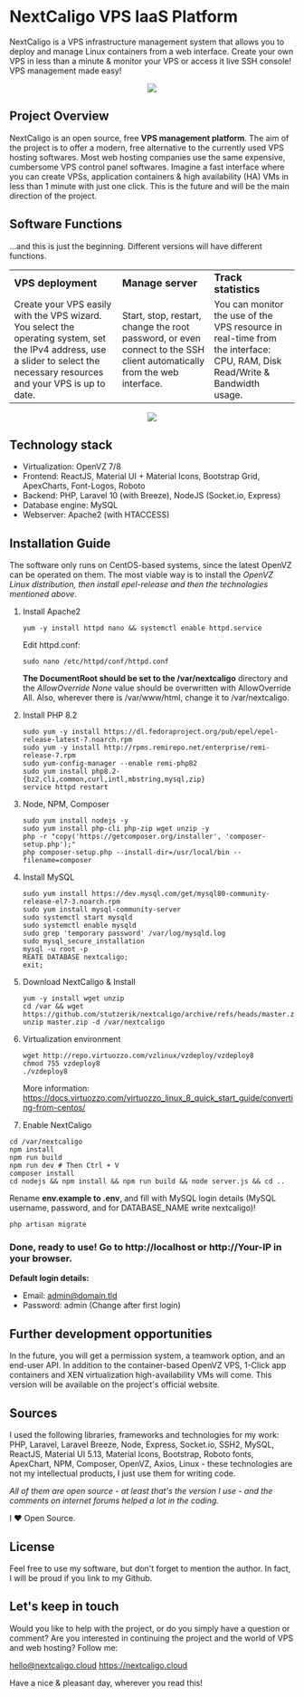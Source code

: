 # NextCaligo VPS IaaS Platform
NextCaligo is a VPS infrastructure management system that allows you to deploy and manage Linux containers from a web interface. Create your own VPS in less than a minute &amp; monitor your VPS or access it live SSH console! VPS management made easy!

<p align="center">
  <img src="http://nextcaligo.cloud/img/nextcaligo-intro.png">
</p>

## Project Overview
NextCaligo is an open source, free <b>VPS management platform</b>. The aim of the project is to offer a modern, free alternative to the currently used VPS hosting softwares. Most web hosting companies use the same expensive, cumbersome VPS control panel softwares. Imagine a fast interface where you can create VPSs, application containers & high availability (HA) VMs in less than 1 minute with just one click. This is the future and will be the main direction of the project.

## Software Functions
...and this is just the beginning. Different versions will have different functions.

<table style="border: 0px !important;">
 <tr style="border: 0px !important;">
    <td><b style="font-size:18px;margin-bottom: 12px">VPS deployment</b></td>
    <td><b style="font-size:18px;margin-bottom: 12px">Manage server</b></td>
    <td><b style="font-size:18px;margin-bottom: 12px">Track statistics</b></td>
 </tr>
 <tr>
    <td>Create your VPS easily with the VPS wizard. You select the operating system, set the IPv4 address, use a slider to select the necessary resources and your VPS is up to date.</td>
    <td>Start, stop, restart, change the root password, or even connect to the SSH client automatically from the web interface.</td>
    <td>You can monitor the use of the VPS resource in real-time from the interface: CPU, RAM, Disk Read/Write & Bandwidth usage.</td>
 </tr>
</table>

<p align="center">
  <img src="http://nextcaligo.cloud/img/nextcaligo-vps-control-panel.png">
</p>

## Technology stack

- Virtualization: OpenVZ 7/8
- Frontend: ReactJS, Material UI + Material Icons, Bootstrap Grid, ApexCharts, Font-Logos, Roboto
- Backend: PHP, Laravel 10 (with Breeze), NodeJS (Socket.io, Express)
- Database engine: MySQL
- Webserver: Apache2 (with HTACCESS)

## Installation Guide

The software only runs on CentOS-based systems, since the latest OpenVZ can be operated on them.
The most viable way is to install the <i>OpenVZ Linux distribution, then install epel-release and then the technologies mentioned above</i>.

1. Install Apache2
   ```
   yum -y install httpd nano && systemctl enable httpd.service
   ```

   Edit httpd.conf:
   ```
   sudo nano /etc/httpd/conf/httpd.conf
   ```

   <b>The DocumentRoot should be set to the /var/nextcaligo</b> directory and the <i>AllowOverride None</i> value should be overwritten with AllowOverride All</i>.
   Also, wherever there is /var/www/html, change it to /var/nextcaligo.

2. Install PHP 8.2
   ```
   sudo yum -y install https://dl.fedoraproject.org/pub/epel/epel-release-latest-7.noarch.rpm
   sudo yum -y install http://rpms.remirepo.net/enterprise/remi-release-7.rpm
   sudo yum-config-manager --enable remi-php82
   sudo yum install php8.2-{bz2,cli,common,curl,intl,mbstring,mysql,zip}
   service httpd restart
   ```

3. Node, NPM, Composer
   ```
   sudo yum install nodejs -y
   sudo yum install php-cli php-zip wget unzip -y
   php -r "copy('https://getcomposer.org/installer', 'composer-setup.php');"
   php composer-setup.php --install-dir=/usr/local/bin --filename=composer
   ```

4. Install MySQL
   ```
   sudo yum install https://dev.mysql.com/get/mysql80-community-release-el7-3.noarch.rpm
   sudo yum install mysql-community-server
   sudo systemctl start mysqld
   sudo systemctl enable mysqld
   sudo grep 'temporary password' /var/log/mysqld.log
   sudo mysql_secure_installation
   mysql -u root -p
   REATE DATABASE nextcaligo;
   exit;
   ```

5. Download NextCaligo & Install
   ```
   yum -y install wget unzip
   cd /var && wget https://github.com/stutzerik/nextcaligo/archive/refs/heads/master.zip
   unzip master.zip -d /var/nextcaligo
   ```

6. Virtualization environment
   ```
   wget http://repo.virtuozzo.com/vzlinux/vzdeploy/vzdeploy8
   chmod 755 vzdeploy8
   ./vzdeploy8
   ```

   More information: https://docs.virtuozzo.com/virtuozzo_linux_8_quick_start_guide/converting-from-centos/

7. Enable NextCaligo
  ```
  cd /var/nextcaligo
  npm install
  npm run build
  npm run dev # Then Ctrl + V
  composer install
  cd nodejs && npm install && npm run build && node server.js && cd ..
   ```

  Rename <b>env.example to .env</b>, and fill with MySQL login details (MySQL username, password, and for DATABASE_NAME write nextcaligo)!
  ```
  php artisan migrate
  ```

### Done, ready to use! Go to http://localhost or http://Your-IP in your browser.
<b>Default login details:</b>
- Email: admin@domain.tld
- Password: admin
(Change after first login)

## Further development opportunities

In the future, you will get a permission system, a teamwork option, and an end-user API. In addition to the container-based OpenVZ VPS, 1-Click app containers and XEN virtualization high-availability VMs will come. This version will be available on the project's official website.

## Sources

I used the following libraries, frameworks and technologies for my work: PHP, Laravel, Laravel Breeze, Node, Express, Socket.io, SSH2, MySQL, ReactJS, Material UI 5.13, Material Icons, Bootstrap, Roboto fonts, ApexChart, NPM, Composer, OpenVZ, Axios, Linux - these technologies are not my intellectual products, I just use them for writing code.

<i>All of them are open source - at least that's the version I use - and the comments on internet forums helped a lot in the coding.</i>

I ❤️ Open Source.

## License
Feel free to use my software, but don't forget to mention the author. In fact, I will be proud if you link to my Github. 

## Let's keep in touch

Would you like to help with the project, or do you simply have a question or comment? Are you interested in continuing the project and the world of VPS and web hosting? Follow me:

hello@nextcaligo.cloud
<a href="https://nextcaligo.cloud">https://nextcaligo.cloud</a>

Have a nice & pleasant day, wherever you read this!



